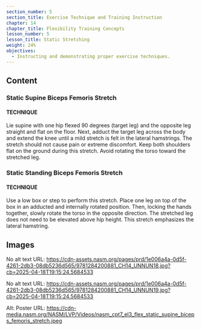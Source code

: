 ```yaml
---
section_number: 5
section_title: Exercise Technique and Training Instruction
chapter: 14
chapter_title: Flexibility Training Concepts
lesson_number: 5
lesson_title: Static Stretching
weight: 24%
objectives:
  - Instructing and demonstrating proper exercise techniques.
---
```


## Content
### Static Supine Biceps Femoris Stretch

#### TECHNIQUE

Lie supine with one hip flexed 90 degrees (target leg) and the opposite leg straight and flat on the floor. Next, adduct the target leg across the body and extend the knee until a mild stretch is felt in the lateral hamstrings. The stretch should not cause pain or extreme discomfort. Keep both shoulders flat on the ground during this stretch. Avoid rotating the torso toward the stretched leg.

### Static Standing Biceps Femoris Stretch

#### TECHNIQUE

Use a low box or step to perform this stretch. Place one leg on top of the box in an adducted and internally rotated position. Then, locking the hands together, slowly rotate the torso in the opposite direction. The stretched leg does not need to be elevated above hip height. This stretch emphasizes the lateral hamstring.

## Images

No alt text
URL: https://cdn-assets.nasm.org/pages/prd/1e006a4a-0d5f-4261-2db3-08db5236d565/9781284200881_CH14_UNNUN18.jpg?cb=2025-04-18T19:15:24.5684533

No alt text
URL: https://cdn-assets.nasm.org/pages/prd/1e006a4a-0d5f-4261-2db3-08db5236d565/9781284200881_CH14_UNNUN19.jpg?cb=2025-04-18T19:15:24.5684533

Alt: Poster
URL: https://cdn-media.nasm.org/NASM/LVP/Videos/nasm_cpt7_el3_flex_static_supine_biceps_femoris_stretch.jpeg